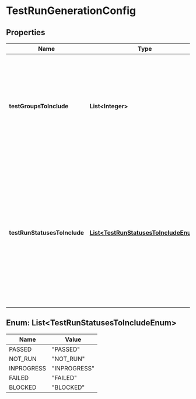
# TestRunGenerationConfig

## Properties
Name | Type | Description | Notes
------------ | ------------- | ------------- | -------------
**testGroupsToInclude** | **List&lt;Integer&gt;** | The Test Group IDs of the Test Groups from which you would like to generate Test Runs. Do not specify anything to include all groups. |  [optional]
**testRunStatusesToInclude** | [**List&lt;TestRunStatusesToIncludeEnum&gt;**](#List&lt;TestRunStatusesToIncludeEnum&gt;) | Only valid after generating the first Test Cycle, you may choose to only generate Test Runs that were a specified status in the previous cycle. Do not specify anything to include all statuses |  [optional]


<a name="List<TestRunStatusesToIncludeEnum>"></a>
## Enum: List&lt;TestRunStatusesToIncludeEnum&gt;
Name | Value
---- | -----
PASSED | &quot;PASSED&quot;
NOT_RUN | &quot;NOT_RUN&quot;
INPROGRESS | &quot;INPROGRESS&quot;
FAILED | &quot;FAILED&quot;
BLOCKED | &quot;BLOCKED&quot;



